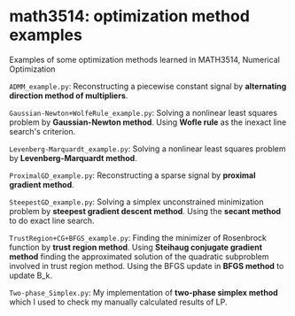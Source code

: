 # math3514: optimization method examples

Examples of some optimization methods learned in MATH3514, Numerical Optimization

`ADMM_example.py`: Reconstructing a piecewise constant signal by **alternating direction method of
multipliers**.

`Gaussian-Newton+WolfeRule_example.py`: Solving a nonlinear least squares problem by **Gaussian-Newton method**. Using **Wofle rule** as the inexact line search's criterion. 

`Levenberg-Marquardt_example.py`: Solving a nonlinear least squares problem by **Levenberg-Marquardt method**.

`ProximalGD_example.py`: Reconstructing a sparse signal by **proximal gradient method**.

`SteepestGD_example.py`: Solving a simplex unconstrained minimization problem by **steepest gradient descent method**. Using the **secant method** to do exact line search.

`TrustRegion+CG+BFGS_example.py`: Finding the minimizer of Rosenbrock function by **trust region method**. Using **Steihaug conjugate gradient method** finding the approximated solution of the quadratic subproblem involved in trust region method. Using the BFGS update in **BFGS method** to update B_k.

`Two-phase_Simplex.py`: My implementation of **two-phase simplex method** which I used to check my manually calculated results of LP.
